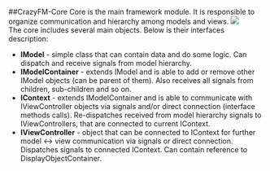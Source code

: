 ##CrazyFM-Core
Core is the main framework module. It is responsible to organize communication and hierarchy among models and views.
![](https://github.com/CrazyFlasher/crazyfm/blob/gh-pages/assets/core-m.jpg?raw=true)  
The core includes several main objects. Below is their interfaces description:
- **IModel** - simple class that can contain data and do some logic. Can dispatch and receive signals from model hierarchy.
- **IModelContainer** - extends IModel and is able to add or remove other IModel objects (can be parent of them). Also receives all
signals from children, sub-children and so on.
- **IContext** - extends IModelContainer and is able to communicate with IViewController objects via signals and/or direct connection
(interface methods calls). Re-dispatches received from model hierarchy signals to IViewControllers, that are connected to current
IContext.
- **IViewController** - object that can be connected to IContext for further model <-> view communication via signals or direct
connection. Dispatches signals to connected IContext. Can contain reference to DisplayObjectContainer.